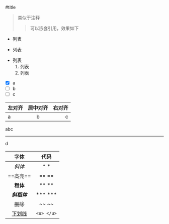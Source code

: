 #title
>类似于注释
>>可以嵌套引用，效果如下
- 列表
+ 列表
* 列表
  1. 列表
  2. 列表
- [x] a
- [ ] b
- [ ] c

|左对齐|居中对齐|右对齐|
|:-----|:-----:|-----:|
|a|b|c|
abc
***
d

| 字体  | 代码  |
|:-----:|:-----:|
| *斜体* | * * |
|==高亮==|== ==|
|**粗体**|** **|
|***斜粗体***|*** ***|
|~~删除~~|~~ ~~|
|<u>下划线</u>|`<u> </u>`|